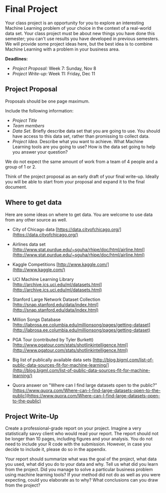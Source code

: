 # **Final Project**

Your class project is an opportunity for you to explore an interesting Machine Learning problem of your choice
in the context of a real-world data set. Your class project must be about new things you have done this semester;
you can't use results you have developed in previous semesters.
We will provide some project ideas here, but the best idea
is to combine Machine Learning with a problem in your business area.

**Deadlines:**

  - _Project Proposal:_ Week 7: Sunday, Nov 8
  - _Project Write-up:_ Week 11: Friday, Dec 11


## Project Proposal 

Proposals should be one page maximum.

Include the following information: 

  - _Project Title_
  - _Team members_
  - _Data Set._ Briefly describe data set that you are going to use. You should have access to this data set, rather than promissing to collect data. 
  - _Project Idea._ Describe what you want to achieve. What Machine Learning tools are you going to use?
  How is the data set going to help you answer your question?

We do not expect the same amount of work from a team of 4 people and a group of 1 or 2.

Think of the project proposal as an early draft of your final write-up.
Ideally you will be able to start from your proposal and expand it to the final document.


## Where to get data

Here are some ideas on where to get data. You are welcome to use data from any other source as well.

  -  City of Chicago data
     [https://data.cityofchicago.org/](https://data.cityofchicago.org/)
     
  -  Airlines data set
     [http://www.stat.purdue.edu/~sguha/rhipe/doc/html/airline.html](http://www.stat.purdue.edu/~sguha/rhipe/doc/html/airline.html)

  -  Kaggle Competitions
     [http://www.kaggle.com/](http://www.kaggle.com/)

  -  UCI Machine Learning Library
     [http://archive.ics.uci.edu/ml/datasets.html](http://archive.ics.uci.edu/ml/datasets.html)

  -  Stanford Large Network Dataset Collection
     [http://snap.stanford.edu/data/index.html](http://snap.stanford.edu/data/index.html)

  -  Million Songs Database
     [http://labrosa.ee.columbia.edu/millionsong/pages/getting-dataset](http://labrosa.ee.columbia.edu/millionsong/pages/getting-dataset)

  -  PGA Tour (contributed by Tyler Burkett)
     [http://www.pgatour.com/stats/shotlinkintelligence.html](http://www.pgatour.com/stats/shotlinkintelligence.html)

  -  Big list of publically available data sets
     [http://blog.bigml.com/list-of-public-data-sources-fit-for-machine-learning/](http://blog.bigml.com/list-of-public-data-sources-fit-for-machine-learning/)

  -  Quora answer on "Where can I find large datasets open to the public?"
     [https://www.quora.com/Where-can-I-find-large-datasets-open-to-the-public](https://www.quora.com/Where-can-I-find-large-datasets-open-to-the-public)

## Project Write-Up

Create a professional-grade report on your project.
Imagine a very statistically savvy client who would read your report.
The report should not be longer than 10 pages, including figures and your analysis.
You do not need to include your R code with the submission.
However, in case you decide to include it, please do so in the appendix.

Your report should summarize what was the goal of the project, what data you used, what did you do to your data and why.
Tell us what did you learn from the project. Did you manage to solve a particular business problem using machine learning tools?
If your method did not do as well as you were expecting, could you elaborate as to why?
What conclusions can you draw from the project?


